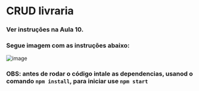 # CRUD livraria
### Ver instruções na Aula 10.
### Segue imagem com as instruções abaixo: 
![image](https://github.com/user-attachments/assets/280ba769-14c3-42d3-896d-a22be5e369a6)
### OBS: antes de rodar o código intale as dependencias, usanod o comando `npm install`, para iniciar use `npm start`